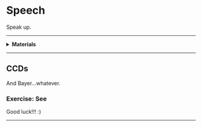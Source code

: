 # Speech

Speak up.

----

<details><summary><b>Materials</b></summary><p>

Contents|Description| # |Data|Link|
:-------|:----------|:-:|:--:|:--:|
Amp (Audio)| I2S mono-amplifier (3 Watts/4 Ohms)|2|[-D-](_data/datasheets/i2s-class-d-mono-amp.pdf)|[-L-](https://www.amazon.co.uk/gp/product/B01K5GCFA6)
Speaker (3W)|3-Watt enclosed speaker|2|-|[-L-](https://www.amazon.co.uk/gp/product/B0822XCPT8)
Speaker mount|Custom laser cut speaker mount|2|-|-
M3 screw (20)| 20 mm long M3 screw with phillips socket|2|-|-
M3 screw (25)| 25 mm long M3 screw with phillips socket|8|-|-
M3 nut| M3 nut|12|-|-

Required|Description| # |Box|
:-------|:----------|:-:|:-:|
Multimeter|(Sealy MM18) pocket digital multimeter|1|[white](/boxes/white/README.md)|

</p></details>

----

## CCDs

And Bayer...whatever.

### Exercise: See

Good luck!!! :)

----
